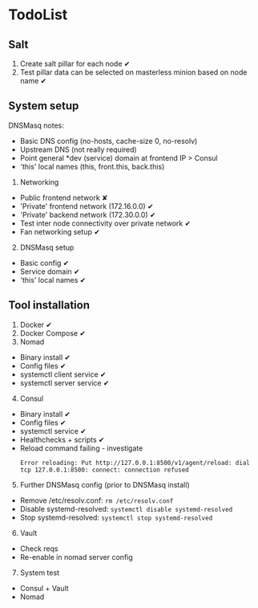 # TodoList

## Salt

1. Create salt pillar for each node ✔
2. Test pillar data can be selected on masterless minion based on node name ✔

## System setup

DNSMasq notes:
  * Basic DNS config (no-hosts, cache-size 0, no-resolv)
  * Upstream DNS (not really required)
  * Point general *dev (service) domain at frontend IP > Consul
  * 'this' local names (this, front.this, back.this)

1. Networking
  - Public frontend network ✘
  - 'Private' frontend network (172.16.0.0) ✔
  - 'Private' backend network (172.30.0.0) ✔
  - Test inter node connectivity over private network ✔
  - Fan networking setup ✔
2. DNSMasq setup
  - Basic config ✔
  - Service domain ✔
  - 'this' local names ✔

## Tool installation

1. Docker ✔
2. Docker Compose ✔
3. Nomad
  - Binary install ✔
  - Config files ✔
  - systemctl client service ✔
  - systemctl server service ✔
4. Consul
  - Binary install ✔
  - Config files ✔
  - systemctl service ✔
  - Healthchecks + scripts ✔
  - Reload command failing - investigate
    ```
    Error reloading: Put http://127.0.0.1:8500/v1/agent/reload: dial tcp 127.0.0.1:8500: connect: connection refused
    ```
5. Further DNSMasq config (prior to DNSMasq install)
  - Remove /etc/resolv.conf: `rm /etc/resolv.conf`
  - Disable systemd-resolved: `systemctl disable systemd-resolved`
  - Stop systemd-resolved: `systemctl stop systemd-resolved`

6. Vault
  - Check reqs
  - Re-enable in nomad server config
7. System test
  - Consul + Vault
  - Nomad